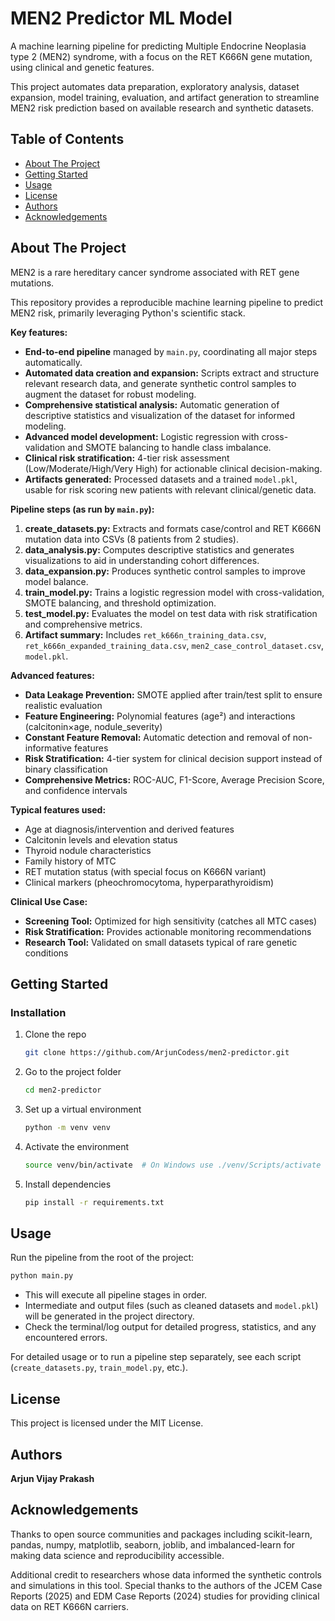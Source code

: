 # MEN2 Predictor ML Model

A machine learning pipeline for predicting Multiple Endocrine Neoplasia type 2 (MEN2) syndrome, with a focus on the RET K666N gene mutation, using clinical and genetic features.

This project automates data preparation, exploratory analysis, dataset expansion, model training, evaluation, and artifact generation to streamline MEN2 risk prediction based on available research and synthetic datasets.

## Table of Contents

- [About The Project](#about-the-project)
- [Getting Started](#getting-started)  
- [Usage](#usage)
- [License](#license)
- [Authors](#authors)
- [Acknowledgements](#acknowledgements)

## About The Project

MEN2 is a rare hereditary cancer syndrome associated with RET gene mutations.

This repository provides a reproducible machine learning pipeline to predict MEN2 risk, primarily leveraging Python's scientific stack.

**Key features:**
- **End-to-end pipeline** managed by `main.py`, coordinating all major steps automatically.
- **Automated data creation and expansion:** Scripts extract and structure relevant research data, and generate synthetic control samples to augment the dataset for robust modeling.
- **Comprehensive statistical analysis:** Automatic generation of descriptive statistics and visualization of the dataset for informed modeling.
- **Advanced model development:** Logistic regression with cross-validation and SMOTE balancing to handle class imbalance.
- **Clinical risk stratification:** 4-tier risk assessment (Low/Moderate/High/Very High) for actionable clinical decision-making.
- **Artifacts generated:** Processed datasets and a trained `model.pkl`, usable for risk scoring new patients with relevant clinical/genetic data.

**Pipeline steps (as run by `main.py`):**
1. **create_datasets.py:** Extracts and formats case/control and RET K666N mutation data into CSVs (8 patients from 2 studies).
2. **data_analysis.py:** Computes descriptive statistics and generates visualizations to aid in understanding cohort differences.
3. **data_expansion.py:** Produces synthetic control samples to improve model balance.
4. **train_model.py:** Trains a logistic regression model with cross-validation, SMOTE balancing, and threshold optimization.
5. **test_model.py:** Evaluates the model on test data with risk stratification and comprehensive metrics.
6. **Artifact summary:** Includes `ret_k666n_training_data.csv`, `ret_k666n_expanded_training_data.csv`, `men2_case_control_dataset.csv`, `model.pkl`.

**Advanced features:**
- **Data Leakage Prevention:** SMOTE applied after train/test split to ensure realistic evaluation
- **Feature Engineering:** Polynomial features (age²) and interactions (calcitonin×age, nodule_severity)
- **Constant Feature Removal:** Automatic detection and removal of non-informative features
- **Risk Stratification:** 4-tier system for clinical decision support instead of binary classification
- **Comprehensive Metrics:** ROC-AUC, F1-Score, Average Precision Score, and confidence intervals

**Typical features used:**
- Age at diagnosis/intervention and derived features
- Calcitonin levels and elevation status  
- Thyroid nodule characteristics
- Family history of MTC
- RET mutation status (with special focus on K666N variant)
- Clinical markers (pheochromocytoma, hyperparathyroidism)

**Clinical Use Case:**
- **Screening Tool:** Optimized for high sensitivity (catches all MTC cases)
- **Risk Stratification:** Provides actionable monitoring recommendations
- **Research Tool:** Validated on small datasets typical of rare genetic conditions

## Getting Started

### Installation

1. Clone the repo
   ```sh
   git clone https://github.com/ArjunCodess/men2-predictor.git
   ```
2. Go to the project folder
   ```sh
   cd men2-predictor
   ```
3. Set up a virtual environment
   ```sh
   python -m venv venv
   ```
4. Activate the environment
   ```sh
   source venv/bin/activate  # On Windows use ./venv/Scripts/activate
   ```
5. Install dependencies
   ```sh
   pip install -r requirements.txt
   ```

## Usage

Run the pipeline from the root of the project:

```sh
python main.py
```

- This will execute all pipeline stages in order.
- Intermediate and output files (such as cleaned datasets and `model.pkl`) will be generated in the project directory.
- Check the terminal/log output for detailed progress, statistics, and any encountered errors.

For detailed usage or to run a pipeline step separately, see each script (`create_datasets.py`, `train_model.py`, etc.).

## License

This project is licensed under the MIT License.

## Authors

**Arjun Vijay Prakash**

## Acknowledgements

Thanks to open source communities and packages including scikit-learn, pandas, numpy, matplotlib, seaborn, joblib, and imbalanced-learn for making data science and reproducibility accessible.

Additional credit to researchers whose data informed the synthetic controls and simulations in this tool. Special thanks to the authors of the JCEM Case Reports (2025) and EDM Case Reports (2024) studies for providing clinical data on RET K666N carriers.